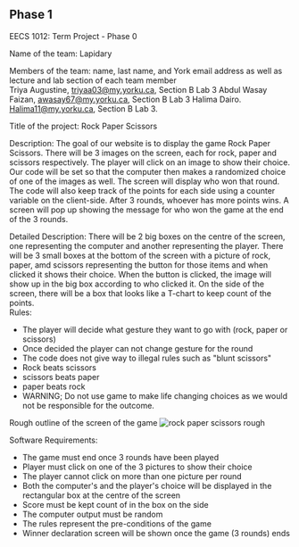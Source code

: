 ## Phase 1
EECS 1012: Term Project -  Phase 0

Name of the team: Lapidary

Members of the team: name, last name, and York email address as well as lecture and lab section of each team member  
Triya Augustine, triyaa03@my.yorku.ca, Section B Lab 3
Abdul Wasay Faizan, awasay67@my.yorku.ca, Section B Lab 3
Halima Dairo. Halima11@my.yorku.ca, Section B Lab 3.

Title of the project: Rock Paper Scissors

Description:
The goal of our website is to display the game Rock Paper Scissors. There will be 3 images on the screen, each for rock, paper and scissors respectively. The player will click on an image to show their choice. Our code will be set so that the computer then makes a randomized choice of one of the images as well. The screen will display who won that round. The code will also keep track of the points for each side using a counter variable on the client-side. After 3 rounds, whoever has more points wins. A screen will pop up showing the message for who won the game at the end of the 3 rounds. 

Detailed Description:
There will be 2 big boxes on the centre of the screen, one representing the computer and another representing the player. There will be 3 small boxes at the bottom of the screen with a picture of rock, paper, amd scissors representing the button for those items and when clicked it shows their choice. When the button is clicked, the image will show up in the big box according to who clicked it. On the side of the screen, there will be a box that looks like a T-chart to keep count of the points. <br>
Rules: 
* The player will decide what gesture they want to go with (rock, paper or scissors) 
* Once decided the player can not change gesture for the round 
* The code does not give way to illegal rules such as "blunt scissors" 
* Rock beats scissors 
* scissors beats paper 
* paper beats rock 
* WARNING; Do not use game to make life changing choices as we would not be responsible for the outcome. 
       
Rough outline of the screen of the game
![rock paper scissors rough](https://user-images.githubusercontent.com/92058853/136573798-a552a81f-e62d-439f-a8b0-07c9ceedd221.jpg)

Software Requirements:
* The game must end once 3 rounds have been played
* Player must click on one of the 3 pictures to show their choice 
* The player cannot click on more than one picture per round
* Both the computer's and the player's choice will be displayed in the rectangular box at the centre of the screen
* Score must be kept count of in the box on the side
* The computer output must be random
* The rules represent the pre-conditions of the game
* Winner declaration screen will be shown once the game (3 rounds) ends
 

